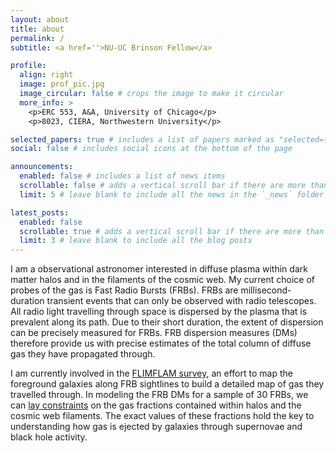 ```yaml
---
layout: about
title: about
permalink: /
subtitle: <a href=''>NU-UC Brinson Fellow</a>

profile:
  align: right
  image: prof_pic.jpg
  image_circular: false # crops the image to make it circular
  more_info: >
    <p>ERC 553, A&A, University of Chicago</p>
    <p>8023, CIERA, Northwestern University</p>

selected_papers: true # includes a list of papers marked as "selected={true}"
social: false # includes social icons at the bottom of the page

announcements:
  enabled: false # includes a list of news items
  scrollable: false # adds a vertical scroll bar if there are more than 3 news items
  limit: 5 # leave blank to include all the news in the `_news` folder

latest_posts:
  enabled: false
  scrollable: true # adds a vertical scroll bar if there are more than 3 new posts items
  limit: 3 # leave blank to include all the blog posts
---
```


I am a observational astronomer interested in diffuse plasma within dark matter halos and in the filaments of the cosmic web. My current choice of probes of the gas is Fast Radio Bursts (FRBs). FRBs are millisecond-duration transient events that can only be observed with radio telescopes. All radio light travelling through space is dispersed by the plasma that is prevalent along its path. Due to their short duration, the extent of dispersion can be precisely measured for FRBs. FRB dispersion measures (DMs) therefore provide us with precise estimates of the total column of diffuse gas they have propagated through.

I am currently involved in the [FLIMFLAM survey](https://ui.adsabs.harvard.edu/abs/2022ApJ...928....9L/abstract), an effort to map the foreground galaxies along FRB sightlines to build a detailed map of gas they travelled through. In modeling the FRB DMs for a sample of 30 FRBs, we can [lay constraints](https://ui.adsabs.harvard.edu/abs/2024ApJ...973..151K/abstract) on the gas fractions contained within halos and the cosmic web filaments. The exact values of these fractions hold the key to understanding how gas is ejected by galaxies through supernovae and black hole activity.
